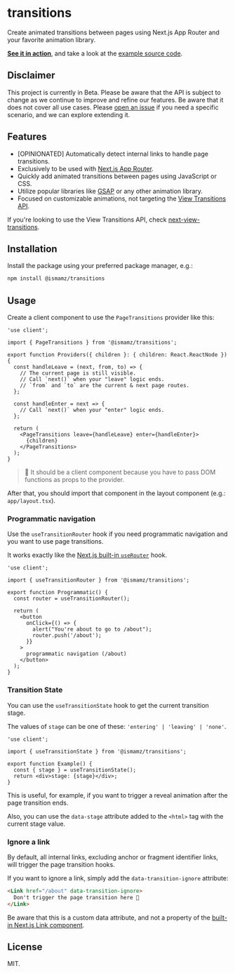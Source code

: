 # transitions

Create animated transitions between pages using Next.js App Router and your favorite animation library.

[**See it in action**](https://ismamz-transitions.vercel.app), and take a look at the [example source code](/example).

## Disclaimer

This project is currently in Beta. Please be aware that the API is subject to change as we continue to improve and refine our features. Be aware that it does not cover all use cases. Please [open an issue](https://github.com/ismamz/transitions/issues/new/choose) if you need a specific scenario, and we can explore extending it.

## Features

- [OPINIONATED] Automatically detect internal links to handle page transitions.
- Exclusively to be used with [Next.js App Router](https://nextjs.org/docs/app).
- Quickly add animated transitions between pages using JavaScript or CSS.
- Utilize popular libraries like [GSAP](https://gsap.com/resources/React/) or any other animation library.
- Focused on customizable animations, not targeting the [View Transitions API](https://developer.mozilla.org/en-US/docs/Web/API/View_Transitions_API).

If you're looking to use the View Transitions API, check [next-view-transitions](https://github.com/shuding/next-view-transitions).

## Installation

Install the package using your preferred package manager, e.g.:

```sh
npm install @ismamz/transitions
```

## Usage

Create a client component to use the `PageTransitions` provider like this:

```tsx
'use client';

import { PageTransitions } from '@ismamz/transitions';

export function Providers({ children }: { children: React.ReactNode }) {
  const handleLeave = (next, from, to) => {
    // The current page is still visible.
    // Call `next()` when your "leave" logic ends.
    // `from` and `to` are the current & next page routes.
  };

  const handleEnter = next => {
    // Call `next()` when your "enter" logic ends.
  };

  return (
    <PageTransitions leave={handleLeave} enter={handleEnter}>
      {children}
    </PageTransitions>
  );
}
```

> 🧐 It should be a client component because you have to pass DOM functions as props to the provider.

After that, you should import that component in the layout component (e.g.: `app/layout.tsx`).

### Programmatic navigation

Use the `useTransitionRouter` hook if you need programmatic navigation and you want to use page transitions.

It works exactly like the [Next.js built-in `useRouter`](https://nextjs.org/docs/app/api-reference/functions/use-router) hook.

```tsx
'use client';

import { useTransitionRouter } from '@ismamz/transitions';

export function Programmatic() {
  const router = useTransitionRouter();

  return (
    <button
      onClick={() => {
        alert("You're about to go to /about");
        router.push('/about');
      }}
    >
      programmatic navigation (/about)
    </button>
  );
}
```

### Transition State

You can use the `useTransitionState` hook to get the current transition stage.

The values of `stage` can be one of these: `'entering' | 'leaving' | 'none'`.

```tsx
'use client';

import { useTransitionState } from '@ismamz/transitions';

export function Example() {
  const { stage } = useTransitionState();
  return <div>stage: {stage}</div>;
}
```

This is useful, for example, if you want to trigger a reveal animation after the page transition ends.

Also, you can use the `data-stage` attribute added to the `<html>` tag with the current stage value.

### Ignore a link

By default, all internal links, excluding anchor or fragment identifier links, will trigger the page transition hooks.

If you want to ignore a link, simply add the `data-transition-ignore` attribute:

```html
<Link href="/about" data-transition-ignore>
  Don't trigger the page transition here 🙏
</Link>
```

Be aware that this is a custom data attribute, and not a property of the [built-in Next.js Link component](https://nextjs.org/docs/app/api-reference/components/link).

## License

MIT.
